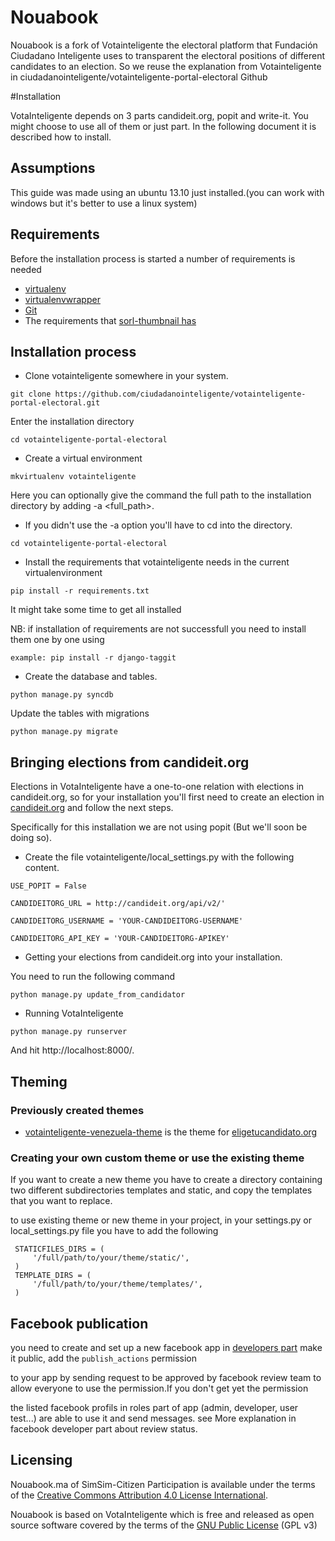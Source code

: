Nouabook
================================

Nouabook is a fork of Votainteligente the electoral platform that Fundación Ciudadano Inteligente uses to transparent the electoral positions of different candidates to an election.
So we reuse the explanation from Votainteligente in ciudadanointeligente/votainteligente-portal-electoral Github


#Installation

VotaInteligente depends on 3 parts candideit.org, popit and write-it. You might choose to use all of them or just part. In the following document it is described how to install.

## Assumptions

This guide was made using an ubuntu 13.10 just installed.(you can work with windows but it's better to use a linux system)

## Requirements

Before the installation process is started a number of requirements is needed

- [virtualenv](https://pypi.python.org/pypi/virtualenv)
- [virtualenvwrapper](http://virtualenvwrapper.readthedocs.org/en/latest/)
- [Git](http://git-scm.com/)
- The requirements that [sorl-thumbnail has](http://sorl-thumbnail.readthedocs.org/en/latest/requirements.html)

## Installation process

* Clone votainteligente somewhere in your system.

`git clone https://github.com/ciudadanointeligente/votainteligente-portal-electoral.git`

Enter the installation directory

`cd votainteligente-portal-electoral`

* Create a virtual environment

`mkvirtualenv votainteligente`

Here you can optionally give the command the full path to the installation directory by adding -a <full_path>.
* If you didn't use the -a option you'll have to cd into the directory.

`cd votainteligente-portal-electoral`

* Install the requirements that votainteligente needs in the current virtualenvironment

`pip install -r requirements.txt`

It might take some time to get all installed

NB: if installation of requirements are not successfull you need to install them one by one using 

`example: pip install -r django-taggit`

* Create the database and tables.

`python manage.py syncdb`

Update the tables with migrations

`python manage.py migrate`

## Bringing elections from candideit.org

Elections in VotaInteligente have a one-to-one relation with elections in candideit.org, so for your installation you'll first need to create an election in [candideit.org](http://candideit.org) and follow the next steps.

Specifically for this installation we are not using popit (But we'll soon be doing so).

* Create the file votainteligente/local_settings.py with the following content.

```
USE_POPIT = False

CANDIDEITORG_URL = http://candideit.org/api/v2/'

CANDIDEITORG_USERNAME = 'YOUR-CANDIDEITORG-USERNAME'

CANDIDEITORG_API_KEY = 'YOUR-CANDIDEITORG-APIKEY'

```

* Getting your elections from candideit.org into your installation.

You need to run the following command

`python manage.py update_from_candidator`

* Running VotaInteligente

`python manage.py runserver`

And hit http://localhost:8000/.

## Theming

### Previously created themes

* [votainteligente-venezuela-theme](https://github.com/ciudadanointeligente/votainteligente-venezuela-theme) is the theme for [eligetucandidato.org](http://eligetucandidato.org/)

### Creating your own custom theme or use the existing theme

If you want to create a new theme you have to create a directory containing two different subdirectories templates and static, and copy the templates that you want to replace.

to use existing theme or new theme in your project, in your settings.py or local_settings.py file you have to add the following

```
 STATICFILES_DIRS = (
     '/full/path/to/your/theme/static/',
 )
 TEMPLATE_DIRS = (
     '/full/path/to/your/theme/templates/',
 )
```

## Facebook publication

you need to create and set up a new facebook app in [developers part](https://developers.facebook.com) make it public, add the `publish_actions` permission

to your app by sending request to be approved by facebook review team to allow everyone to use the permission.If you don't get yet the permission

the listed facebook profils in roles part of app (admin, developer, user test...) are able to use it and send messages. see More explanation in facebook developer part about review status.


## Licensing

Nouabook.ma of SimSim-Citizen Participation is available under the terms of the [Creative Commons Attribution 4.0 License International]( http://creativecommons.org/licenses/by/4.0/).

Nouabook is based on VotaInteligente which is free and released as open source software covered by the terms of the [GNU Public License](http://www.gnu.org/licenses/gpl-3.0.html) (GPL v3)

